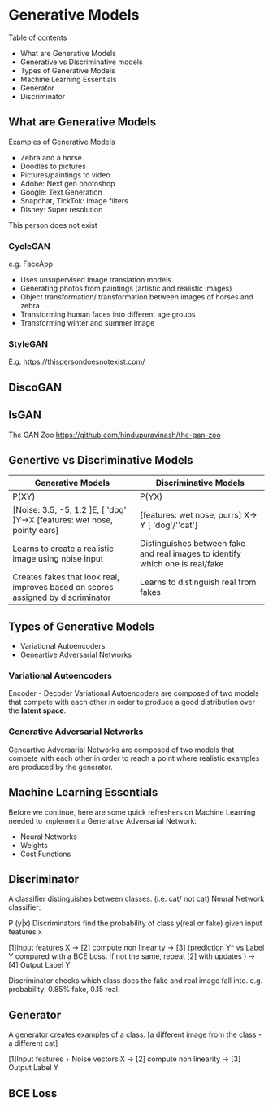 # Generative Models 

Table of contents
- What are Generative Models
- Generative vs Discriminative models
- Types of Generative Models
- Machine Learning Essentials 
- Generator
- Discriminator 

## What are Generative Models

Examples of Generative Models    
- Zebra and a horse.   
- Doodles to pictures  
- Pictures/paintings to video
- Adobe: Next gen photoshop 
- Google: Text Generation 
- Snapchat, TickTok: Image filters   
- Disney: Super resolution  

This person does not exist

### CycleGAN  
e.g. FaceApp
- Uses unsupervised image translation models
- Generating photos from paintings (artistic and realistic images)
- Object transformation/ transformation between images of horses and zebra
- Transforming human faces into different age groups
- Transforming winter and summer image 

### StyleGAN
E.g. https://thispersondoesnotexist.com/

## DiscoGAN

## IsGAN 

The GAN Zoo
https://github.com/hindupuravinash/the-gan-zoo


## Genertive vs Discriminative Models

|Generative Models | Discriminative Models|
|---|---|
|P(XY)|P(YX)|
|[Noise: 3.5, -5, 1.2 ]E, [ 'dog' ]Y->X [features: wet nose, pointy ears]|[features: wet nose, purrs] X-> Y [ 'dog'/''cat']|
|Learns to create a realistic image using noise input |Distinguishes between fake and real images to identify which one is real/fake|
|Creates fakes that look real, improves based on scores assigned by discriminator |Learns to distinguish real from fakes|


## Types of Generative Models
- Variational Autoencoders 
- Geneartive Adversarial Networks

### Variational Autoencoders 
Encoder - Decoder
Variational Autoencoders are composed of two models that compete with each other in order to produce a good distribution over the __latent space__.

### Generative Adversarial Networks 
Geneartive Adversarial Networks are composed of two models that compete with each other in order to reach a point where realistic examples are produced by the generator.


## Machine Learning Essentials 

Before we continue, here are some quick refreshers on Machine Learning needed to implement a Generative Adversarial Network: 

- Neural Networks 
- Weights 
- Cost Functions

## Discriminator
A classifier distinguishes between classes. (i.e. cat/ not cat)
Neural Network classifier: 

P (y|x)
Discriminators find the probability of class y(real or fake) given input features x

[1]Input features X -> [2] compute non linearity -> [3] (prediction Y^ vs Label Y compared with a BCE Loss. If not the same, repeat [2] with updates ) -> [4] Output Label Y 

Discriminator checks which class does the fake and real image fall into. e.g. probability: 0.85% fake, 0.15 real. 

## Generator

A generator creates examples of a class. [a different image from the class - a different cat]

[1]Input features + Noise vectors X -> [2] compute non linearity -> [3] Output Label Y 

## BCE Loss

